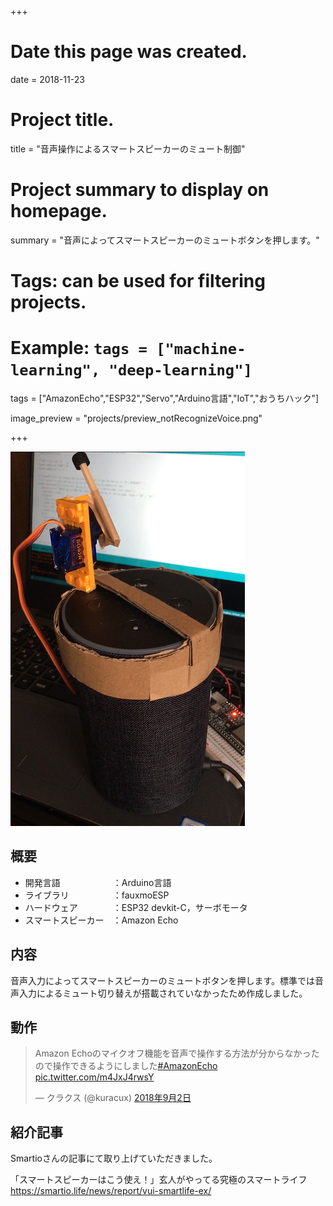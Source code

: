 +++
# Date this page was created.
date = 2018-11-23

# Project title.
title = "音声操作によるスマートスピーカーのミュート制御"

# Project summary to display on homepage.
summary = "音声によってスマートスピーカーのミュートボタンを押します。"

# Tags: can be used for filtering projects.
# Example: `tags = ["machine-learning", "deep-learning"]`
tags = ["AmazonEcho","ESP32","Servo","Arduino言語","IoT","おうちハック"]

image_preview = "projects/preview_notRecognizeVoice.png"

+++

![This is a image](../../img/projects/notRecognizeVoice.PNG)

## 概要

- 開発言語　　　　　　：Arduino言語
- ライブラリ　　　　　：fauxmoESP
- ハードウェア　　　　：ESP32 devkit-C，サーボモータ
- スマートスピーカー　：Amazon Echo

## 内容
音声入力によってスマートスピーカーのミュートボタンを押します。標準では音声入力によるミュート切り替えが搭載されていなかったため作成しました。

## 動作
<blockquote class="twitter-tweet" data-lang="ja"><p lang="ja" dir="ltr">Amazon Echoのマイクオフ機能を音声で操作する方法が分からなかったので操作できるようにしました<a href="https://twitter.com/hashtag/AmazonEcho?src=hash&amp;ref_src=twsrc%5Etfw">#AmazonEcho</a> <a href="https://t.co/m4JxJ4rwsY">pic.twitter.com/m4JxJ4rwsY</a></p>&mdash; クラクス (@kuracux) <a href="https://twitter.com/kuracux/status/1036131248253546496?ref_src=twsrc%5Etfw">2018年9月2日</a></blockquote>
<script async src="https://platform.twitter.com/widgets.js" charset="utf-8"></script>



## 紹介記事
Smartioさんの記事にて取り上げていただきました。

「スマートスピーカーはこう使え！」玄人がやってる究極のスマートライフ
https://smartio.life/news/report/vui-smartlife-ex/
